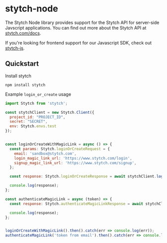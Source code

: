 # stytch-node

The Stytch Node library provides support for the Stytch API for server-side Javscript applications. You can find out more about the Stytch API at 
[stytch.com/docs](https://stytch.com/docs).

If you're looking for frontend support for our Javascript SDK, check out [stytch-js](https://www.npmjs.com/package/@stytch/stytch-js).

## Quickstart
Install stytch
```
npm install stytch
```

Example `login_or_create` usage

```javascript
import Stytch from 'stytch';

const stytchClient = new Stytch.Client({
  project_id: "PROJECT_ID",
  secret: "SECRET", 
  env: Stytch.envs.test
});


const loginOrCreateWithMagicLink = async () => {
  const params: Stytch.loginOrCreateRequest = {
    email: 'sandbox@stytch.com',
    login_magic_link_url: 'https://www.stytch.com/login',
    signup_magic_link_url: 'https://www.stytch.com/signup',
  };

  const response: Stytch.loginOrCreateResponse = await stytchClient.loginOrCreate(params);

  console.log(response);
};

const authenticateMagicLink = async (token) => {
  const response: Stytch.authenticateMagicLinkResponse = await stytchClient.authenticateMagicLink(token);

  console.log(response);
};


loginOrCreateWithMagicLink().then().catch(err => console.log(err));
authenticateMagicLink('token from email').then().catch(err => console.log(err));
```